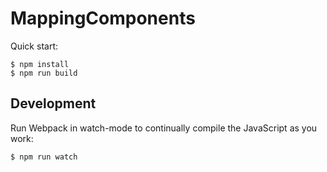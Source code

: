 # MappingComponents

Quick start:

```
$ npm install
$ npm run build
````

## Development

Run Webpack in watch-mode to continually compile the JavaScript as you work:

```
$ npm run watch
```

